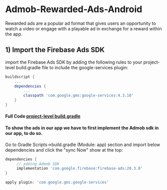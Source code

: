 # Admob-Rewarded-Ads-Android
Rewarded ads are a popular ad format that gives users an opportunity to watch a video or engage with a playable ad in exchange for a reward within the app.

## 1) Import the Firebase Ads SDK
import the Firebase Ads SDK by adding the following rules to your project-level build.gradle file to include the google-services plugin:

```gradle
buildscript {
    ...
    dependencies {
        ...
        classpath 'com.google.gms:google-services:4.3.10'
    }
}
```
#### Full Code [project-level build.gradle](https://github.com/Shiv-Shambhu/Admob-Rewarded-Ads-Android/blob/main/build.gradle)

#### To show the ads in our app we have to first implement the Admob sdk in our app, to do so.

Go to Gradle Scripts->build.gradle (Module: app) section and import below dependencies and click the "sync Now" show at the top:

```gradle
dependencies {
     // adding Admob SDK
     implementation 'com.google.firebase:firebase-ads:20.3.0'
}

apply plugin: 'com.google.gms.google-services'
```
